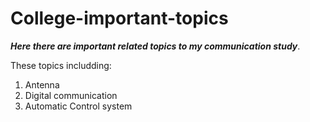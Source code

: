 # College-important-topics

***Here there are important related topics to my communication study***.

These topics includding:
1) Antenna 
2) Digital communication
3) Automatic Control system
